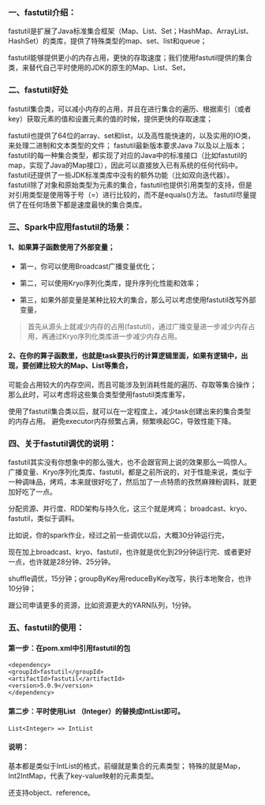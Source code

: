 ### 一、fastutil介绍：

fastutil是扩展了Java标准集合框架（Map、List、Set；HashMap、ArrayList、HashSet）的类库，提供了特殊类型的map、set、list和queue；

fastutil能够提供更小的内存占用，更快的存取速度；我们使用fastutil提供的集合类，来替代自己平时使用的JDK的原生的Map、List、Set，

### 二、fastutil好处
fastutil集合类，可以减小内存的占用，并且在进行集合的遍历、根据索引（或者key）获取元素的值和设置元素的值的时候，提供更快的存取速度；

fastutil也提供了64位的array、set和list，以及高性能快速的，以及实用的IO类，来处理二进制和文本类型的文件；
fastutil最新版本要求Java 7以及以上版本；
fastutil的每一种集合类型，都实现了对应的Java中的标准接口（比如fastutil的map，实现了Java的Map接口），因此可以直接放入已有系统的任何代码中。
fastutil还提供了一些JDK标准类库中没有的额外功能（比如双向迭代器）。
fastutil除了对象和原始类型为元素的集合，fastutil也提供引用类型的支持，但是对引用类型是使用等于号（=）进行比较的，而不是equals()方法。
fastutil尽量提供了在任何场景下都是速度最快的集合类库。




### 三、Spark中应用fastutil的场景：

#### 1、如果算子函数使用了外部变量；

- 第一，你可以使用Broadcast广播变量优化；

- 第二，可以使用Kryo序列化类库，提升序列化性能和效率；

- 第三，如果外部变量是某种比较大的集合，那么可以考虑使用fastutil改写外部变量，


> 首先从源头上就减少内存的占用(fastutil)，通过广播变量进一步减少内存占用，再通过Kryo序列化类库进一步减少内存占用。


#### 2、在你的算子函数里，也就是task要执行的计算逻辑里面，如果有逻辑中，出现，要创建比较大的Map、List等集合，
可能会占用较大的内存空间，而且可能涉及到消耗性能的遍历、存取等集合操作；
那么此时，可以考虑将这些集合类型使用fastutil类库重写，

使用了fastutil集合类以后，就可以在一定程度上，减少task创建出来的集合类型的内存占用。
避免executor内存频繁占满，频繁唤起GC，导致性能下降。

### 四、关于fastutil调优的说明：

fastutil其实没有你想象中的那么强大，也不会跟官网上说的效果那么一鸣惊人。广播变量、Kryo序列化类库、fastutil，都是之前所说的，对于性能来说，类似于一种调味品，烤鸡，本来就很好吃了，然后加了一点特质的孜然麻辣粉调料，就更加好吃了一点。

分配资源、并行度、RDD架构与持久化，这三个就是烤鸡；
broadcast、kryo、fastutil，类似于调料。


比如说，你的spark作业，经过之前一些调优以后，大概30分钟运行完，

现在加上broadcast、kryo、fastutil，也许就是优化到29分钟运行完、或者更好一点，也许就是28分钟、25分钟。

shuffle调优，15分钟；groupByKey用reduceByKey改写，执行本地聚合，也许10分钟；

跟公司申请更多的资源，比如资源更大的YARN队列，1分钟。


### 五、fastutil的使用：


#### 第一步：在pom.xml中引用fastutil的包

```
<dependency>
<groupId>fastutil</groupId>
<artifactId>fastutil</artifactId>
<version>5.0.9</version>
</dependency>
```

#### 第二步：平时使用List （Integer）的替换成IntList即可。

```
List<Integer> => IntList
```

#### 说明：
基本都是类似于IntList的格式，前缀就是集合的元素类型；
特殊的就是Map，Int2IntMap，代表了key-value映射的元素类型。

还支持object、reference。